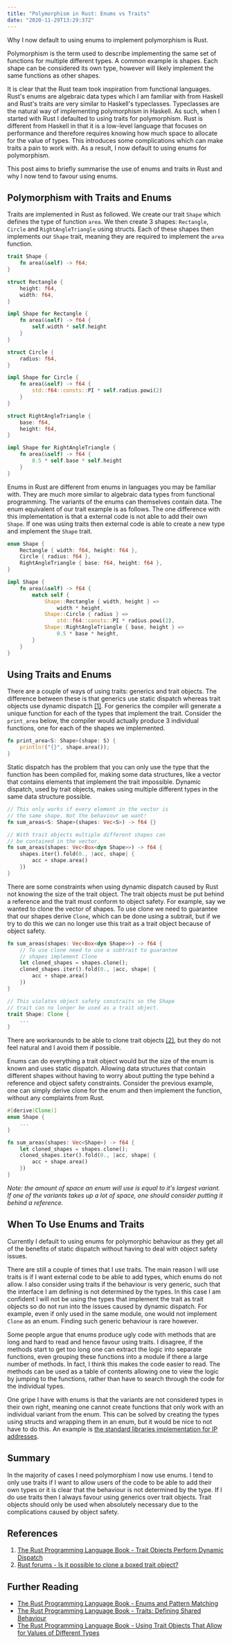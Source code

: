 ```yaml
---
title: "Polymorphism in Rust: Enums vs Traits"
date: "2020-11-29T13:29:37Z"
---
```


Why I now default to using enums to implement polymorphism is Rust.

<!-- more -->

Polymorphism is the term used to describe implementing the same set of functions for multiple different types. A common example is shapes. Each shape can be considered its own type, however will likely implement the same functions as other shapes.

It is clear that the Rust team took inspiration from functional languages. Rust's enums are algebraic data types which I am familiar with from Haskell and Rust's traits are very similar to Haskell's typeclasses. Typeclasses are the natural way of implementing polymorphism in Haskell. As such, when I started with Rust I defaulted to using traits for polymorphism. Rust is different from Haskell in that it is a low-level language that focuses on performance and therefore requires knowing how much space to allocate for the value of types. This introduces some complications which can make traits a pain to work with. As a result, I now default to using enums for polymorphism.

This post aims to briefly summarise the use of enums and traits in Rust and why I now tend to favour using enums.

## Polymorphism with Traits and Enums

Traits are implemented in Rust as followed. We create our trait `Shape` which defines the type of function `area`. We then create 3 shapes: `Rectangle`, `Circle` and `RightAngleTriangle` using structs. Each of these shapes then implements our `Shape` trait, meaning they are required to implement the `area` function.

```rust
trait Shape {
    fn area(&self) -> f64;
}

struct Rectangle {
    height: f64,
    width: f64,
}

impl Shape for Rectangle {
    fn area(&self) -> f64 {
        self.width * self.height
    }
}

struct Circle {
    radius: f64,
}

impl Shape for Circle {
    fn area(&self) -> f64 {
        std::f64::consts::PI * self.radius.powi(2)
    }
}

struct RightAngleTriangle {
    base: f64,
    height: f64,
}

impl Shape for RightAngleTriangle {
    fn area(&self) -> f64 {
        0.5 * self.base * self.height
    }
}
```

Enums in Rust are different from enums in languages you may be familiar with. They are much more similar to algebraic data types from functional programming. The variants of the enums can themselves contain data. The enum equivalent of our trait example is as follows. The one difference with this implementation is that a external code is not able to add their own `Shape`. If one was using traits then external code is able to create a new type and implement the `Shape` trait.

```rust
enum Shape {
    Rectangle { width: f64, height: f64 },
    Circle { radius: f64 },
    RightAngleTriangle { base: f64, height: f64 },
}

impl Shape {
	fn area(&self) -> f64 {
    	match self {
            Shape::Rectangle { width, height } => 
                width * height,
            Shape::Circle { radius } => 
                std::f64::consts::PI * radius.powi(2),
            Shape::RightAngleTriangle { base, height } => 
                0.5 * base * height,
        }
    }
}
```

## Using Traits and Enums
There are a couple of ways of using traits: generics and trait objects. The difference between these is that generics use static dispatch whereas trait objects use dynamic dispatch [\[1\]](#references). For generics the compiler will generate a unique function for each of the types that implement the trait. Consider the `print_area` below, the compiler would actually produce 3 individual functions, one for each of the shapes we implemented.

```rust
fn print_area<S: Shape>(shape: S) {
    println!("{}", shape.area());
}
```

Static dispatch has the problem that you can only use the type that the function has been compiled for, making some data structures, like a vector that contains elements that implement the trait impossible. Dynamic dispatch, used by trait objects, makes using multiple different types in the same data structure possible.

```rust
// This only works if every element in the vector is 
// the same shape. Not the behaviour we want!
fn sum_areas<S: Shape>(shapes: Vec<S>) -> f64 {}

// With trait objects multiple different shapes can 
// be contained in the vector.
fn sum_areas(shapes: Vec<Box<dyn Shape>>) -> f64 {
    shapes.iter().fold(0., |acc, shape| {
        acc + shape.area()
    })
}
```

There are some constraints when using dynamic dispatch caused by Rust not knowing the size of the trait object. The trait objects must be put behind a reference and the trait must conform to object safety. For example, say we wanted to clone the vector of shapes. To use clone we need to guarantee that our shapes derive `Clone`, which can be done using a subtrait, but if we try to do this we can no longer use this trait as a trait object because of object safety.

```rust
fn sum_areas(shapes: Vec<Box<dyn Shape>>) -> f64 {
    // To use clone need to use a subtrait to guarantee 
    // shapes implement Clone
    let cloned_shapes = shapes.clone();
    cloned_shapes.iter().fold(0., |acc, shape| {
        acc + shape.area()
    })
}

// This violates object safety constraits so the Shape
// trait can no longer be used as a trait object.
trait Shape: Clone {
    ...
}
```

There are workarounds to be able to clone trait objects [\[2\]](#references), but they do not feel natural and I avoid them if possible.
 
Enums can do everything a trait object would but the size of the enum is known and uses static dispatch. Allowing data structures that contain different shapes without having to worry about putting the type behind a reference and object safety constraints. Consider the previous example, one can simply derive clone for the enum and then implement the function, without any complaints from Rust.

```rust
#[derive(Clone)]
enum Shape {
    ...
}

fn sum_areas(shapes: Vec<Shape>) -> f64 {
    let cloned_shapes = shapes.clone();
    cloned_shapes.iter().fold(0., |acc, shape| {
        acc + shape.area()
    })
}
```

*Note: the amount of space an enum will use is equal to it's largest variant. If one of the variants takes up a lot of space, one should consider putting it behind a reference.*

## When To Use Enums and Traits
Currently I default to using enums for polymorphic behaviour as they get all of the benefits of static dispatch without having to deal with object safety issues.

There are still a couple of times that I use traits. The main reason I will use traits is if I want external code to be able to add types, which enums do not allow. I also consider using traits if the behaviour is very generic, such that the interface I am defining is not determined by the types. In this case I am confident I will not be using the types that implement the trait as trait objects so do not run into the issues caused by dynamic dispatch. For example, even if only used in the same module, one would not implement `Clone` as an enum. Finding such generic behaviour is rare however.

Some people argue that enums produce ugly code with methods that are long and hard to read and hence favour using traits. I disagree, if the methods start to get too long one can extract the logic into separate functions, even grouping these functions into a module if there a large number of methods. In fact, I think this makes the code easier to read. The methods can be used as a table of contents allowing one to view the logic by jumping to the functions, rather than have to search through the code for the individual types.

One gripe I have with enums is that the variants are not considered types in their own right, meaning one cannot create functions that only work with an individual variant from the enum. This can be solved by creating the types using structs and wrapping them in an enum, but it would be nice to not have to do this. An example is [the standard libraries implementation for IP addresses](https://doc.rust-lang.org/std/net/enum.IpAddr.html).

## Summary

In the majority of cases I need polymorphism I now use enums. I tend to only use traits if I want to allow users of the code to be able to add their own types or it is clear that the behaviour is not determined by the type. If I do use traits then I always favour using generics over trait objects. Trait objects should only be used when absolutely necessary due to the complications caused by object safety.

## References

1. [The Rust Programming Language Book - Trait Objects Perform Dynamic Dispatch](https://doc.rust-lang.org/book/ch17-02-trait-objects.html#trait-objects-perform-dynamic-dispatch)
2. [Rust forums - Is it possible to clone a boxed trait object?](https://users.rust-lang.org/t/solved-is-it-possible-to-clone-a-boxed-trait-object/1714/6)

## Further Reading
- [The Rust Programming Language Book - Enums and Pattern Matching](https://doc.rust-lang.org/book/ch06-00-enums.html)
- [The Rust Programming Language Book - Traits: Defining Shared Behaviour](https://doc.rust-lang.org/book/ch10-02-traits.html)
- [The Rust Programming Language Book - Using Trait Objects That Allow for Values of Different Types](https://doc.rust-lang.org/book/ch17-02-trait-objects.html)
